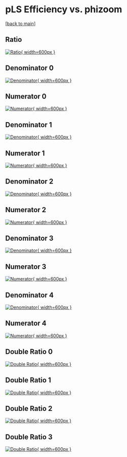 # pLS Efficiency vs. phizoom

[[back to main](./)]



## Ratio

[![Ratio](../mtv/var/pLS_loweta_11_0_eff_phizoom.png){ width=600px }](../mtv/var/pLS_loweta_11_0_eff_phizoom.pdf)

## Denominator 0

[![Denominator](../mtv/den/pLS_loweta_11_0_eff_phizoom_den0.png){ width=600px }](../mtv/den/pLS_loweta_11_0_eff_phizoom_den0.pdf)

## Numerator 0

[![Numerator](../mtv/num/pLS_loweta_11_0_eff_phizoom_num0.png){ width=600px }](../mtv/num/pLS_loweta_11_0_eff_phizoom_num0.pdf)

## Denominator 1

[![Denominator](../mtv/den/pLS_loweta_11_0_eff_phizoom_den1.png){ width=600px }](../mtv/den/pLS_loweta_11_0_eff_phizoom_den1.pdf)

## Numerator 1

[![Numerator](../mtv/num/pLS_loweta_11_0_eff_phizoom_num1.png){ width=600px }](../mtv/num/pLS_loweta_11_0_eff_phizoom_num1.pdf)

## Denominator 2

[![Denominator](../mtv/den/pLS_loweta_11_0_eff_phizoom_den2.png){ width=600px }](../mtv/den/pLS_loweta_11_0_eff_phizoom_den2.pdf)

## Numerator 2

[![Numerator](../mtv/num/pLS_loweta_11_0_eff_phizoom_num2.png){ width=600px }](../mtv/num/pLS_loweta_11_0_eff_phizoom_num2.pdf)

## Denominator 3

[![Denominator](../mtv/den/pLS_loweta_11_0_eff_phizoom_den3.png){ width=600px }](../mtv/den/pLS_loweta_11_0_eff_phizoom_den3.pdf)

## Numerator 3

[![Numerator](../mtv/num/pLS_loweta_11_0_eff_phizoom_num3.png){ width=600px }](../mtv/num/pLS_loweta_11_0_eff_phizoom_num3.pdf)

## Denominator 4

[![Denominator](../mtv/den/pLS_loweta_11_0_eff_phizoom_den4.png){ width=600px }](../mtv/den/pLS_loweta_11_0_eff_phizoom_den4.pdf)

## Numerator 4

[![Numerator](../mtv/num/pLS_loweta_11_0_eff_phizoom_num4.png){ width=600px }](../mtv/num/pLS_loweta_11_0_eff_phizoom_num4.pdf)

## Double Ratio 0

[![Double Ratio](../mtv/ratio/pLS_loweta_11_0_eff_phizoom_ratio0.png){ width=600px }](../mtv/ratio/pLS_loweta_11_0_eff_phizoom_ratio0.pdf)

## Double Ratio 1

[![Double Ratio](../mtv/ratio/pLS_loweta_11_0_eff_phizoom_ratio1.png){ width=600px }](../mtv/ratio/pLS_loweta_11_0_eff_phizoom_ratio1.pdf)

## Double Ratio 2

[![Double Ratio](../mtv/ratio/pLS_loweta_11_0_eff_phizoom_ratio2.png){ width=600px }](../mtv/ratio/pLS_loweta_11_0_eff_phizoom_ratio2.pdf)

## Double Ratio 3

[![Double Ratio](../mtv/ratio/pLS_loweta_11_0_eff_phizoom_ratio3.png){ width=600px }](../mtv/ratio/pLS_loweta_11_0_eff_phizoom_ratio3.pdf)

